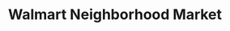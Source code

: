 ---
title: "Walmart Neighborhood Market"
url: /phenix-city/walmart-neighborhood-market/
shop: Supermarkt
---